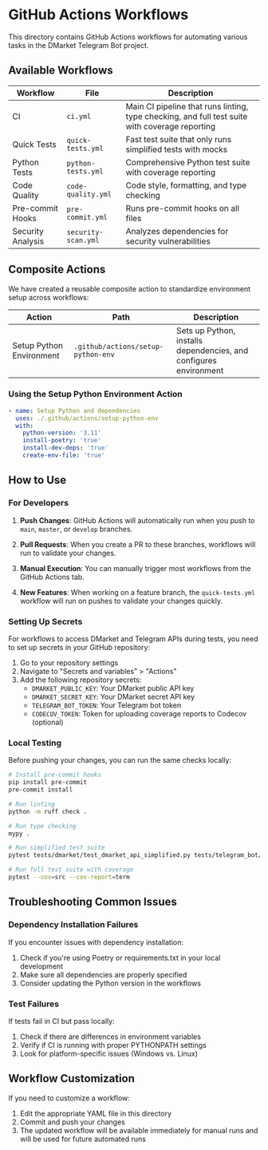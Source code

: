 # GitHub Actions Workflows

This directory contains GitHub Actions workflows for automating various tasks in the DMarket Telegram Bot project.

## Available Workflows

| Workflow | File | Description |
|----------|------|-------------|
| CI | `ci.yml` | Main CI pipeline that runs linting, type checking, and full test suite with coverage reporting |
| Quick Tests | `quick-tests.yml` | Fast test suite that only runs simplified tests with mocks |
| Python Tests | `python-tests.yml` | Comprehensive Python test suite with coverage reporting |
| Code Quality | `code-quality.yml` | Code style, formatting, and type checking |
| Pre-commit Hooks | `pre-commit.yml` | Runs pre-commit hooks on all files |
| Security Analysis | `security-scan.yml` | Analyzes dependencies for security vulnerabilities |

## Composite Actions

We have created a reusable composite action to standardize environment setup across workflows:

| Action | Path | Description |
|--------|------|-------------|
| Setup Python Environment | `.github/actions/setup-python-env` | Sets up Python, installs dependencies, and configures environment |

### Using the Setup Python Environment Action

```yaml
- name: Setup Python and dependencies
  uses: ./.github/actions/setup-python-env
  with:
    python-version: '3.11'
    install-poetry: 'true'
    install-dev-deps: 'true'
    create-env-file: 'true'
```

## How to Use

### For Developers

1. **Push Changes**: GitHub Actions will automatically run when you push to `main`, `master`, or `develop` branches.

2. **Pull Requests**: When you create a PR to these branches, workflows will run to validate your changes.

3. **Manual Execution**: You can manually trigger most workflows from the GitHub Actions tab.

4. **New Features**: When working on a feature branch, the `quick-tests.yml` workflow will run on pushes to validate your changes quickly.

### Setting Up Secrets

For workflows to access DMarket and Telegram APIs during tests, you need to set up secrets in your GitHub repository:

1. Go to your repository settings
2. Navigate to "Secrets and variables" > "Actions"
3. Add the following repository secrets:
   - `DMARKET_PUBLIC_KEY`: Your DMarket public API key
   - `DMARKET_SECRET_KEY`: Your DMarket secret API key
   - `TELEGRAM_BOT_TOKEN`: Your Telegram bot token
   - `CODECOV_TOKEN`: Token for uploading coverage reports to Codecov (optional)

### Local Testing

Before pushing your changes, you can run the same checks locally:

```bash
# Install pre-commit hooks
pip install pre-commit
pre-commit install

# Run linting
python -m ruff check .

# Run type checking
mypy .

# Run simplified test suite
pytest tests/dmarket/test_dmarket_api_simplified.py tests/telegram_bot/test_arbitrage_scanner_simplified.py -v

# Run full test suite with coverage
pytest --cov=src --cov-report=term
```

## Troubleshooting Common Issues

### Dependency Installation Failures

If you encounter issues with dependency installation:

1. Check if you're using Poetry or requirements.txt in your local development
2. Make sure all dependencies are properly specified
3. Consider updating the Python version in the workflows

### Test Failures

If tests fail in CI but pass locally:

1. Check if there are differences in environment variables
2. Verify if CI is running with proper PYTHONPATH settings
3. Look for platform-specific issues (Windows vs. Linux)

## Workflow Customization

If you need to customize a workflow:

1. Edit the appropriate YAML file in this directory
2. Commit and push your changes
3. The updated workflow will be available immediately for manual runs and will be used for future automated runs 